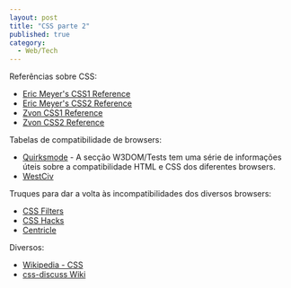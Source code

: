 ```yaml
---
layout: post
title: "CSS parte 2"
published: true
category:
  - Web/Tech
---
```


Referências sobre CSS:

-   [Eric Meyer's CSS1 Reference]
-   [Eric Meyer's CSS2 Reference]
-   [Zvon CSS1 Reference]
-   [Zvon CSS2 Reference]

Tabelas de compatibilidade de browsers:

-   [Quirksmode] - A secção W3DOM/Tests tem uma série de informações
    úteis sobre a compatibilidade HTML e CSS dos diferentes browsers.
-   [WestCiv]

Truques para dar a volta às incompatibilidades dos diversos browsers:

-   [CSS Filters]
-   [CSS Hacks]
-   [Centricle]

Diversos:

-   [Wikipedia - CSS]
-   [css-discuss Wiki]

  [Eric Meyer's CSS1 Reference]: http://www.meyerweb.com/eric/css/references/css1ref.html
  [Eric Meyer's CSS2 Reference]: http://www.meyerweb.com/eric/css/references/css2ref.html
  [Zvon CSS1 Reference]: http://www.zvon.org/xxl/css1Reference/Output/
  [Zvon CSS2 Reference]: http://www.zvon.org/xxl/CSS2Reference/Output/
  [Quirksmode]: http://www.quirksmode.org/
  [WestCiv]: http://www.westciv.com/style_master/academy/browser_support/basic_concepts.html
  [CSS Filters]: http://www.dithered.com/css_filters/
  [CSS Hacks]: http://css-discuss.incutio.com/?page=CssHack
  [Centricle]: http://centricle.com/ref/css/filters/
  [Wikipedia - CSS]: http://en.wikipedia.org/wiki/Cascading_Style_Sheets
  [css-discuss Wiki]: http://css-discuss.incutio.com/
